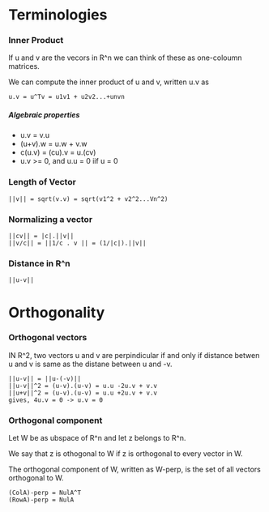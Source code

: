 # Terminologies

### Inner Product

If u and v are the vecors in R^n we can think of these as one-coloumn matrices.

We can compute the inner product of u and v, written u.v as
```
u.v = u^Tv = u1v1 + u2v2...+unvn
```

##### Algebraic properties
  - u.v = v.u
  - (u+v).w = u.w + v.w
  - c(u.v) = (cu).v = u.(cv)
  - u.v >= 0, and u.u = 0 iif u = 0

### Length of Vector
```
||v|| = sqrt(v.v) = sqrt(v1^2 + v2^2...Vn^2)
```
### Normalizing a vector
```
||cv|| = |c|.||v||
||v/c|| = ||1/c . v || = (1/|c|).||v||
```

### Distance in R^n
```
||u-v||
```

# Orthogonality

### Orthogonal vectors

IN R^2, two vectors u and v are perpindicular if and only if distance betwen u and v is same as the distane between u and -v.
```
||u-v|| = ||u-(-v)||
||u-v||^2 = (u-v).(u-v) = u.u -2u.v + v.v
||u+v||^2 = (u-v).(u-v) = u.u +2u.v + v.v
gives, 4u.v = 0 -> u.v = 0
```

### Orthogonal component

Let W be as ubspace of R^n and let z belongs to R^n.

We say that z is othogonal to W if z is orthogonal to every vector in W.

The orthogonal component of W, written as W-perp, is the set of all vectors orthogonal to W.
```
(ColA)-perp = NulA^T
(RowA)-perp = NulA
```

